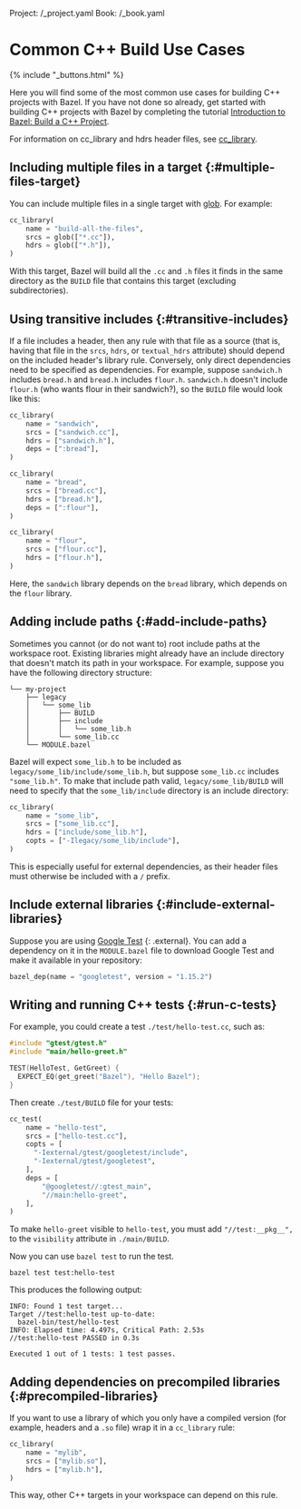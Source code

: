 Project: /_project.yaml
Book: /_book.yaml

# Common C++ Build Use Cases

{% include "_buttons.html" %}

Here you will find some of the most common use cases for building C++ projects
with Bazel. If you have not done so already, get started with building C++
projects with Bazel by completing the tutorial
[Introduction to Bazel: Build a C++ Project](/start/cpp).

For information on cc_library and hdrs header files, see
<a href="/reference/be/c-cpp#cc_library">cc_library</a>.

## Including multiple files in a target {:#multiple-files-target}

You can include multiple files in a single target with
<a href="/reference/be/functions#glob">glob</a>.
For example:

```python
cc_library(
    name = "build-all-the-files",
    srcs = glob(["*.cc"]),
    hdrs = glob(["*.h"]),
)
```

With this target, Bazel will build all the `.cc` and `.h` files it finds in the
same directory as the `BUILD` file that contains this target (excluding
subdirectories).

## Using transitive includes {:#transitive-includes}

If a file includes a header, then any rule with that file as a source (that is,
having that file in the `srcs`, `hdrs`, or `textual_hdrs` attribute) should
depend on the included header's library rule. Conversely, only direct
dependencies need to be specified as dependencies. For example, suppose
`sandwich.h` includes `bread.h` and `bread.h` includes `flour.h`. `sandwich.h`
doesn't include `flour.h` (who wants flour in their sandwich?), so the `BUILD`
file would look like this:

```python
cc_library(
    name = "sandwich",
    srcs = ["sandwich.cc"],
    hdrs = ["sandwich.h"],
    deps = [":bread"],
)

cc_library(
    name = "bread",
    srcs = ["bread.cc"],
    hdrs = ["bread.h"],
    deps = [":flour"],
)

cc_library(
    name = "flour",
    srcs = ["flour.cc"],
    hdrs = ["flour.h"],
)
```

Here, the `sandwich` library depends on the `bread` library, which depends
on the `flour` library.

## Adding include paths {:#add-include-paths}

Sometimes you cannot (or do not want to) root include paths at the workspace
root. Existing libraries might already have an include directory that doesn't
match its path in your workspace. For example, suppose you have the following
directory structure:

```
└── my-project
    ├── legacy
    │   └── some_lib
    │       ├── BUILD
    │       ├── include
    │       │   └── some_lib.h
    │       └── some_lib.cc
    └── MODULE.bazel
```

Bazel will expect `some_lib.h` to be included as
`legacy/some_lib/include/some_lib.h`, but suppose `some_lib.cc` includes
`"some_lib.h"`. To make that include path valid,
`legacy/some_lib/BUILD` will need to specify that the `some_lib/include`
directory is an include directory:

```python
cc_library(
    name = "some_lib",
    srcs = ["some_lib.cc"],
    hdrs = ["include/some_lib.h"],
    copts = ["-Ilegacy/some_lib/include"],
)
```

This is especially useful for external dependencies, as their header files
must otherwise be included with a `/` prefix.

## Include external libraries {:#include-external-libraries}

Suppose you are using [Google Test](https://github.com/google/googletest)
{: .external}.
You can add a dependency on it in the `MODULE.bazel` file to
download Google Test and make it available in your repository:

```python
bazel_dep(name = "googletest", version = "1.15.2")
```

## Writing and running C++ tests {:#run-c-tests}

For example, you could create a test `./test/hello-test.cc`, such as:

```cpp
#include "gtest/gtest.h"
#include "main/hello-greet.h"

TEST(HelloTest, GetGreet) {
  EXPECT_EQ(get_greet("Bazel"), "Hello Bazel");
}
```

Then create `./test/BUILD` file for your tests:

```python
cc_test(
    name = "hello-test",
    srcs = ["hello-test.cc"],
    copts = [
      "-Iexternal/gtest/googletest/include",
      "-Iexternal/gtest/googletest",
    ],
    deps = [
        "@googletest//:gtest_main",
        "//main:hello-greet",
    ],
)
```

To make `hello-greet` visible to `hello-test`, you must add
`"//test:__pkg__",` to the `visibility` attribute in `./main/BUILD`.

Now you can use `bazel test` to run the test.

```
bazel test test:hello-test
```

This produces the following output:

```
INFO: Found 1 test target...
Target //test:hello-test up-to-date:
  bazel-bin/test/hello-test
INFO: Elapsed time: 4.497s, Critical Path: 2.53s
//test:hello-test PASSED in 0.3s

Executed 1 out of 1 tests: 1 test passes.
```


## Adding dependencies on precompiled libraries {:#precompiled-libraries}

If you want to use a library of which you only have a compiled version (for
example, headers and a `.so` file) wrap it in a `cc_library` rule:

```python
cc_library(
    name = "mylib",
    srcs = ["mylib.so"],
    hdrs = ["mylib.h"],
)
```

This way, other C++ targets in your workspace can depend on this rule.
